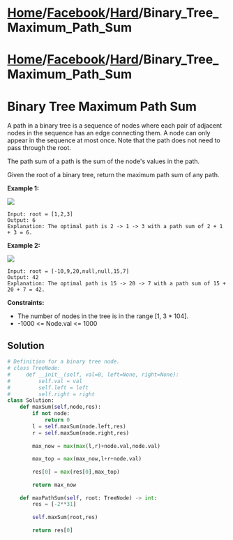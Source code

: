 # [Home](./../../..)/[Facebook](./../..)/[Hard](./..)/Binary_Tree_Maximum_Path_Sum
# [Home](./../../..)/[Facebook](./../..)/[Hard](./..)/Binary_Tree_Maximum_Path_Sum
<h1>Binary Tree Maximum Path Sum</h1>

<p>
A path in a binary tree is a sequence of nodes where each pair of adjacent nodes in the sequence has an edge connecting them. A node can only appear in the sequence at most once. Note that the path does not need to pass through the root.

The path sum of a path is the sum of the node's values in the path.

Given the root of a binary tree, return the maximum path sum of any path.

</p>

<b>Example 1:</b>

<img src="https://assets.leetcode.com/uploads/2020/10/13/exx1.jpg">

    Input: root = [1,2,3]
    Output: 6
    Explanation: The optimal path is 2 -> 1 -> 3 with a path sum of 2 + 1 + 3 = 6.
    
<b>Example 2:</b>

<img src="https://assets.leetcode.com/uploads/2020/10/13/exx2.jpg">

    Input: root = [-10,9,20,null,null,15,7]
    Output: 42
    Explanation: The optimal path is 15 -> 20 -> 7 with a path sum of 15 + 20 + 7 = 42.

<b>Constraints:</b>

- The number of nodes in the tree is in the range [1, 3 * 104].
- -1000 <= Node.val <= 1000

<h2>Solution</h2>

```python
# Definition for a binary tree node.
# class TreeNode:
#     def __init__(self, val=0, left=None, right=None):
#         self.val = val
#         self.left = left
#         self.right = right
class Solution:
    def maxSum(self,node,res):
        if not node:
            return 0
        l = self.maxSum(node.left,res)
        r = self.maxSum(node.right,res)
        
        max_now = max(max(l,r)+node.val,node.val)
        
        max_top = max(max_now,l+r+node.val)
        
        res[0] = max(res[0],max_top)
        
        return max_now
    
    def maxPathSum(self, root: TreeNode) -> int:
        res = [-2**31]
        
        self.maxSum(root,res)
        
        return res[0]
```
